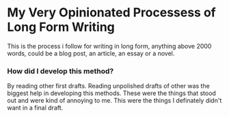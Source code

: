 # My Very Opinionated Processess of Long Form Writing

This is the process i follow for writing in long form, anything above 2000 words, could be a blog post, an article, an essay or a novel. 

### How did I develop this method?

By reading other first drafts. Reading unpolished drafts of other was the biggest help in developing this methods. These were the things that stood out and were kind of annoying to me. This were the things I definately didn't want in a final draft. 


